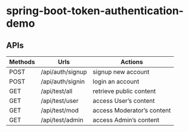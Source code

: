 # spring-boot-token-authentication-demo

## APIs

| Methods |	Urls |	Actions |
|--------|------|---------|
|POST	| /api/auth/signup |	signup new account |
POST |	/api/auth/signin |	login an account |
GET |	/api/test/all |	retrieve public content |
GET |	/api/test/user |	access User’s content |
GET |	/api/test/mod |	access Moderator’s content |
GET |	/api/test/admin |	access Admin’s content |